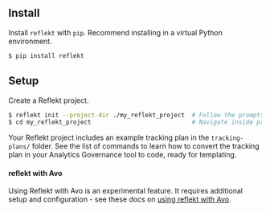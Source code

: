 <!--
SPDX-FileCopyrightText: 2022 Gregory Clunies <greg@reflekt-ci.com>

SPDX-License-Identifier: Apache-2.0
-->

## Install
Install `reflekt` with `pip`. Recommend installing in a virtual Python environment.
```bash
$ pip install reflekt
```

## Setup
Create a Reflekt project.
```bash
$ reflekt init --project-dir ./my_reflekt_project  # Follow the prompts
$ cd my_reflekt_project                            # Navigate inside project
```

Your Reflekt project includes an example tracking plan in the `tracking-plans/` folder. See the list of commands to learn how to convert the tracking plan in your Analytics Governance tool to code, ready for templating.

#### reflekt with Avo
Using Reflekt with Avo is an experimental feature. It requires additional setup and configuration - see these docs on [using reflekt with Avo](docs/reflekt-with-avo.md).
